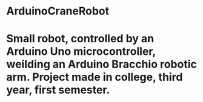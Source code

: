 # ArduinoCraneRobot
# Small robot, controlled by an Arduino Uno microcontroller, weilding an Arduino Bracchio robotic arm. Project made in college, third year, first semester.
